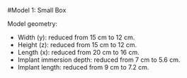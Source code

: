 #Model 1: Small Box

Model geometry: 
-	Width (y): reduced from 15 cm to 12 cm.
-	Height (z): reduced from 15 cm to 12 cm.
-	Length (x): reduced from 20 cm to 16 cm.  
-	Implant immersion depth: reduced from 7 cm to 5.6 cm.
-	Implant length: reduced from 9 cm to 7.2 cm.


